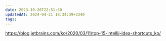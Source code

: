 ```yaml
---
date: 2023-10-26T22:51:30
updatedAt: 2024-04-21 18:34:39+3340
tags: 
---
```

https://blog.jetbrains.com/ko/2020/03/11/top-15-intellij-idea-shortcuts_ko/